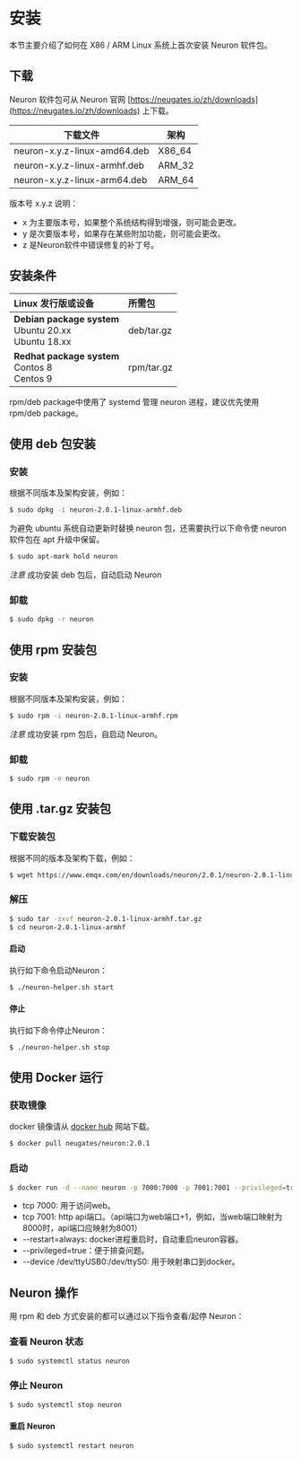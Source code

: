 # 安装

本节主要介绍了如何在 X86 / ARM Linux 系统上首次安装 Neuron 软件包。

## 下载

Neuron 软件包可从 Neuron 官网 [https://neugates.io/zh/downloads](https://neugates.io/zh/downloads) 上下载。

| 下载文件                      | 架构    |
| ---------------------------- | ------ |
| neuron-x.y.z-linux-amd64.deb | X86_64 |
| neuron-x.y.z-linux-armhf.deb | ARM_32 |
| neuron-x.y.z-linux-arm64.deb | ARM_64 |

版本号 x.y.z 说明：

* x 为主要版本号，如果整个系统结构得到增强，则可能会更改。
* y 是次要版本号，如果存在某些附加功能，则可能会更改。
* z 是Neuron软件中错误修复的补丁号。

## 安装条件

| Linux 发行版或设备 | 所需包          |
| :------------ | :---------------- |
| **Debian package system**</br>Ubuntu 20.xx </br>Ubuntu 18.xx | deb/tar.gz |
| **Redhat package system**</br>Contos 8</br>Centos 9 | rpm/tar.gz |

rpm/deb package中使用了 systemd 管理 neuron 进程，建议优先使用 rpm/deb package。

## 使用 deb 包安装

### 安装

根据不同版本及架构安装，例如：

```bash
$ sudo dpkg -i neuron-2.0.1-linux-armhf.deb
```

为避免 ubuntu 系统自动更新时替换 neuron 包，还需要执行以下命令使 neuron 软件包在 apt 升级中保留。

```bash
$ sudo apt-mark hold neuron
```

*注意* 成功安装 deb 包后，自动启动 Neuron

### 卸载

```bash
$ sudo dpkg -r neuron
```

## 使用 rpm 安装包

### 安装

根据不同版本及架构安装，例如：

```bash
$ sudo rpm -i neuron-2.0.1-linux-armhf.rpm
```

*注意* 成功安装 rpm 包后，自启动 Neuron。

### 卸载

```bash
$ sudo rpm -e neuron
```

## 使用 .tar.gz 安装包

### 下载安装包

根据不同的版本及架构下载，例如：

```bash
$ wget https://www.emqx.com/en/downloads/neuron/2.0.1/neuron-2.0.1-linux-armhf.tar.gz
```

### 解压

```bash
$ sudo tar -zxvf neuron-2.0.1-linux-armhf.tar.gz
$ cd neuron-2.0.1-linux-armhf
```

#### 启动

执行如下命令启动Neuron：

```bash
$ ./neuron-helper.sh start
```

#### 停止

执行如下命令停止Neuron：
```bash
$ ./neuron-helper.sh stop
```

## 使用 Docker 运行

### 获取镜像

docker 镜像请从 [docker hub](https://hub.docker.com) 网站下载。

```bash
$ docker pull neugates/neuron:2.0.1
```

### 启动

```bash
$ docker run -d --name neuron -p 7000:7000 -p 7001:7001 --privileged=true --restart=always neugates/neuron:2.0.1
```

* tcp 7000: 用于访问web。
* tcp 7001: http api端口。（api端口为web端口+1，例如，当web端口映射为8000时，api端口应映射为8001）
* --restart=always: docker进程重启时，自动重启neuron容器。
* --privileged=true：便于排查问题。
* --device /dev/ttyUSB0:/dev/ttyS0: 用于映射串口到docker。

## Neuron 操作

用 rpm 和 deb 方式安装的都可以通过以下指令查看/起停 Neuron：

### 查看 Neuron 状态

```bash
$ sudo systemctl status neuron
```

### 停止 Neuron

```bash
$ sudo systemctl stop neuron
```

#### 重启 Neuron

```bash
$ sudo systemctl restart neuron
```
